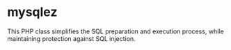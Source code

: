 # mysqlez
This PHP class simplifies the SQL preparation and execution process, while maintaining protection against SQL injection.
